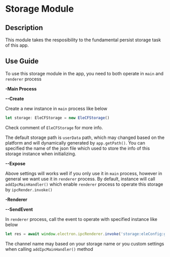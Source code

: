 # Storage Module

## Description

This module takes the resposibility to the fundamental persist storage task of this app.

## Use Guide

To use this storage module in the app, you need to both operate in `main` and `renderer` process

**-Main Process**

**--Create**

Create a new instance in `main` process like below

```ts
let storage: EleCFStorage = new EleCFStorage()
```

Check comment of `EleCFStorage` for more info.

The default storage path is `userData` path, which may changed based on the platform and will dynamically generated by `app.getPath()`. You can specified the name of the json file which used to store the info of this storage instance when initializing.

**--Expose**

Above settings will works well if you only use it in `main` process, however in general we want use it in `renderer` process. By default, instance will call `addIpcMainHandler()` which enable `renderer` process to operate this storage by `ipcRender.invoke()`

**-Renderer**

**--SendEvent**

In `renderer` process, call the event to operate with specified instance like below

```ts
let res = await window.electron.ipcRenderer.invoke('storage:eleConfig:getInfo');
```

The channel name may based on your storage name or you custom settings when calling `addIpcMainHandler()` method